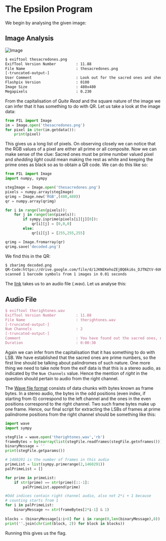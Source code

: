 # The Epsilon Program

We begin by analysing the given image:

## Image Analysis

![Image](https://imgur.com/seaKmiM.png)

```bash
$ exiftool thesacredones.png
ExifTool Version Number         : 11.88
File Name                       : thesacredones.png
[-truncated-output-]
User Comment                    : Look out for the sacred ones and shed light upon those who are not. Then you should be able to Quite Read the message.
Flashpix Version                : 0100
Image Size                      : 480x480
Megapixels                      : 0.230
```

From the capitalisation of *Quite Read* and the square nature of the image we can infer that it has something to do with QR. Let us take a look at the image data:

```python
from PIL import Image
im = Image.open('thesacredones.png')
for pixel in iter(im.getdata()):
    print(pixel)
```

This gives us a long list of pixels. On observing closely we can notice that the RGB values of a pixel are either all prime or all composite. Now we can make sense of the clue: Sacred ones must be prime number valued pixel and *shedding light* could mean making the rest as white and keeping the prime ones as black so as to obtain a QR code. We can do this like so:

```python
from PIL import Image
import numpy, sympy

stegImage = Image.open('thesacredones.png')
pixels = numpy.array(stegImage)
qrimg = Image.new('RGB',(480,480))
qr = numpy.array(qrimg)

for i in range(len(pixels)):
    for j in range(len(pixels)):
        if sympy.isprime(pixels[i][j][0]):
            qr[i][j] = [0,0,0]
        else:
            qr[i][j] = [255,255,255]

qrimg = Image.fromarray(qr)
qrimg.save('decoded.png')
```

We find this in the QR:

```bash
$ zbarimg decoded.png
QR-Code:https://drive.google.com/file/d/1JKNEKehoZEjBQ6ki6s_DJTNZtV-6U633/view?usp=sharing
scanned 1 barcode symbols from 1 images in 0.01 seconds
```

The [link](https://drive.google.com/file/d/1JKNEKehoZEjBQ6ki6s_DJTNZtV-6U633/view?usp=sharing) takes us to an audio file (.wav). Let us analyse this:

## Audio File

```tex
$ exiftool therightones.wav
ExifTool Version Number         : 11.88
File Name                       : therightones.wav
[-truncated-output-]
Num Channels                    : 2
[-truncated-output-]
Comment                         : You have found out the sacred ones, now seek out the ones of their type who look the same either way you see them. They are Lucid, Simple and Beautiful. They are the Right ones.
Duration                        : 0:00:30
```

Again we can infer from the capitalisation that it has something to do with LSB. We have established that the sacred ones are prime numbers, so the first line should be talking about palindromes of such nature. One more thing we need to take note from the exif data is that this is a stereo audio, as indicated by the `Num Channels` value. Hence the mention of *right* in the question should pertain to audio from the right channel.

The [Wave file format](https://wavefilegem.com/how_wave_files_work.html) consists of data chunks with bytes known as frame bytes. In a stereo audio, the bytes in the odd positions (even index, if starting from 0) correspond to the left channel and the ones in the even positions correspond to the right channel. Two such frame bytes make up one frame.
Hence, our final script for extracting the LSBs of frames at prime palindrome positions from the right channel should be something like this:

```python
import wave
import sympy

stegFile = wave.open('therightones.wav','rb')
frameBytes = bytearray(list(stegFile.readframes(stegFile.getnframes())))
binaryMessage = ''
print(stegFile.getparams())

# 1460291 is the number of frames in this audio
primeList = list(sympy.primerange(2,1460291))
palPrimeList = []

for prime in primeList:
    if str(prime) == str(prime)[::-1]:
        palPrimeList.append(prime)

#Odd indices contain right channel audio, also not 2*i + 1 because 
# counting starts from 1  
for i in palPrimeList:
    binaryMessage += str(frameBytes[2*i-1] & 1)
   
blocks = (binaryMessage[i:i+8] for i in range(0,len(binaryMessage),8))
print(''.join(chr(int(block, 2)) for block in blocks))
```

Running this gives us the flag.
